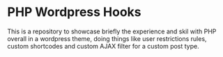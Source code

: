 # PHP Wordpress Hooks

This is a repository to showcase briefly the experience and skil with PHP overall in a wordpress theme, doing things like user restrictions rules, custom shortcodes and custom AJAX filter for a custom post type.
 
